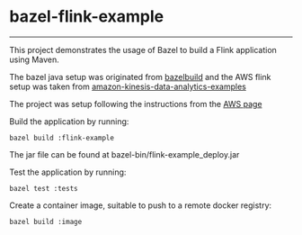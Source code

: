 # bazel-flink-example
----------------------

This project demonstrates the usage of Bazel to build a Flink application using Maven.

The bazel java setup was originated from [bazelbuild](https://github.com/bazelbuild/examples/tree/main/java-maven) and the AWS flink setup was taken from [amazon-kinesis-data-analytics-examples](https://github.com/aws-samples/amazon-kinesis-data-analytics-examples)

The project was setup following the instructions from the [AWS page](https://docs.aws.amazon.com/managed-flink/latest/java/get-started-exercise.html)

Build the application by running:

```
bazel build :flink-example
```
The jar file can be found at bazel-bin/flink-example_deploy.jar

Test the application by running:

```
bazel test :tests
```

Create a container image, suitable to push to a remote docker registry:

```
bazel build :image
```